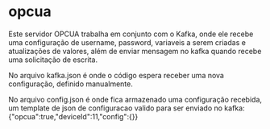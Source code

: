 # opcua
Este servidor OPCUA trabalha em conjunto com o Kafka, onde ele recebe uma configuração de username, password, variaveis a serem criadas e atualizações de valores,
além de enviar mensagem no kafka quando recebe uma solicitação de escrita.

No arquivo kafka.json é onde o código espera receber uma nova configuração, definido manualmente.

No arquivo config.json é onde fica armazenado uma configuração recebida, um template de json de configuracao valido para ser enviado no kafka:
{"opcua":true,"deviceId":11,"config":{}}
